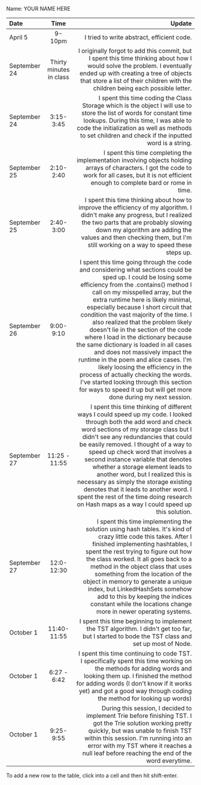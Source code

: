 Name: YOUR NAME HERE

| Date         |          Time           |                                                                                                                                                                                                                                                                                                                                                                                                                                                                                                                                                                                                                                                                                                                                                         Update |
|:-------------|:-----------------------:|---------------------------------------------------------------------------------------------------------------------------------------------------------------------------------------------------------------------------------------------------------------------------------------------------------------------------------------------------------------------------------------------------------------------------------------------------------------------------------------------------------------------------------------------------------------------------------------------------------------------------------------------------------------------------------------------------------------------------------------------------------------:|
| April 5      |         9-10pm          |                                                                                                                                                                                                                                                                                                                                                                                                                                                                                                                                                                                                                                                                                                                     I tried to write abstract, efficient code. |
| September 24 | Thirty minutes in class |                                                                                                                                                                                                                                                                                                                                                                                                                                                                                                            I originally forgot to add this commit, but I spent this time thinking about how I would solve the problem. I eventually ended up with creating a tree of objects that store a list of their children with the children being each possible letter. |
| September 24 |        3:15-3:45        |                                                                                                                                                                                                                                                                                                                                                                                                                                                                                         I spent this time coding the Class Storage which is the object I will use to store the list of words for constant time lookups. During this time, I was able to code the initialization as well as methods to set children and check if the inputted word is a string. |
| September 25 |        2:10-2:40        |                                                                                                                                                                                                                                                                                                                                                                                                                                                                                                                                                         I spent this time completing the implementation involving objects holding arrays of characters. I got the code to work for all cases, but it is not efficient enough to complete bard or rome in time. |
| September 25 |        2:40-3:00        |                                                                                                                                                                                                                                                                                                                                                                                                                                                                     I spent this time thinking about how to improve the efficiency of my algorithm. I didn't make any progress, but I realized the two parts that are probably slowing down my algorithm are adding the values and then checking them, but I'm still working on a way to speed these steps up. |
| September 26 |        9:00-9:10        | I spent this time going through the code and considering what sections could be sped up. I could be losing some efficiency from the .contains() method I call on my misspelled array, but the extra runtime here is likely minimal, especially because I short circuit that condition the vast majority of the time. I also realized that the problem likely doesn't lie in the section of the code where I load in the dictionary because the same dictionary is loaded in all cases and does not massively impact the runtime in the poem and alice cases. I'm likely loosing the efficiency in the process of actually checking the words. I've started looking through this section for ways to speed it up but will get more done during my next session. |
| September 27 |      11:25 - 11:55      |                                                                                                                                                                                I spent this time thinking of different ways I could speed up my code. I looked through both the add word and check word sections of my storage class but I didn't see any redundancies that could be easily removed. I thought of a way to speed up check word that involves a second instance variable that denotes whether a storage element leads to another word, but I realized this is necessary as simply the storage existing denotes that it leads to another word. I spent the rest of the time doing research on Hash maps as a way I could speed up this solution. |
| September 27 |       12:0-12:30        |                                                                                                                                                                                                                                                                  I spent this time implementing the solution using hash tables. It's kind of crazy little code this takes. After I finished implementing hashtables, I spent the rest trying to figure out how the class worked. It all goes back to a method in the object class that uses something from the location of the object in memory to generate a unique index, but LinkedHashSets somehow add to this by keeping the indices constant while the locations change more in newer operating systems. |
| October 1    |       11:40-11:55       |                                                                                                                                                                                                                                                                                                                                                                                                                                                                                                                                                                                                                 I spent this time beginning to implement the TST algorithm. I didn't get too far, but I started to bode the TST class and set up most of Node. |
| October 1    |       6:27 - 6:42       |                                                                                                                                                                                                                                                                                                                                                                                                                                                                                 I spent this time continuing to code TST. I specifically spent this time working on the methods for adding words and looking them up. I finished the method for adding words (I don't know if it works yet) and got a good way through coding the method for looking up words) |
| October 1    |        9:25-9:55        |                                                                                                                                                                                                                                                                                                                                                                                                                                                                     During this session, I decided to implement Trie before finishing TST. I got the Trie solution working pretty quickly, but was unable to finish TST within this session. I'm running into an error with my TST where it reaches a null leaf before reaching the end of the word everytime. |


To add a new row to the table, click into a cell and then hit shift-enter.